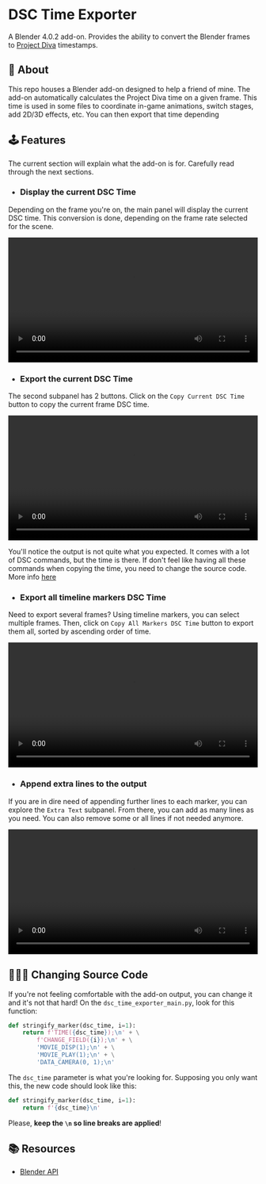# **DSC Time Exporter**
A Blender 4.0.2 add-on. Provides the ability to convert the Blender frames to [Project Diva](https://store.steampowered.com/app/1761390/Hatsune_Miku_Project_DIVA_Mega_Mix/) timestamps.

<!-- ## 📝 **Authorship** -->

## 📒 **About**
This repo houses a Blender add-on designed to help a friend of mine. The add-on automatically calculates the Project Diva time on a given frame. This time is used in some files to coordinate in-game animations, switch stages, add 2D/3D effects, etc. You can then export that time depending 

<!-- ## 🚨 **Disclaimer** -->
<!-- You're free  -->

## 🕹️ **Features**
The current section will explain what the add-on is for. Carefully read through the next sections.

- ### **Display the current DSC Time**
Depending on the frame you're on, the main panel will display the current DSC time. This conversion is done, depending on the frame rate selected for the scene.

<div align=center>
	<video src="videos/dsc_time_demo.mp4" width=100%>
</div>

- ### **Export the current DSC Time**
The second subpanel has 2 buttons. Click on the `Copy Current DSC Time` button to copy the current frame DSC time.

<div align=center>
	<video width=100% controls>
	<source src="videos/copy_current_dsc_time.mp4" type="video/mp4">
</div>

You'll notice the output is not quite what you expected. It comes with a lot of DSC commands, but the time is there. If don't feel like having all these commands when copying the time, you need to change the source code. More info [here](#👨🏻‍💻-changing-source-code)

- ### **Export all timeline markers DSC Time**
Need to export several frames? Using timeline markers, you can select multiple frames. Then, click on `Copy All Markers DSC Time` button to export them all, sorted by ascending order of time.

<div align=center>
	<video src="videos/copy_all_markers_demo.mp4" width=100%>
</div>

- ### **Append extra lines to the output**
If you are in dire need of appending further lines to each marker, you can explore the `Extra Text` subpanel. From there, you can add as many lines as you need. You can also remove some or all lines if not needed anymore.

<div align=center>
	<video src="videos/extra_lines_demo.mp4" width=100%>
</div>

## 👨🏻‍💻 **Changing Source Code**
If you're not feeling comfortable with the add-on output, you can change it and it's not that hard! On the `dsc_time_exporter_main.py`, look for this function:

```py
def stringify_marker(dsc_time, i=1):
	return f'TIME({dsc_time});\n' + \
		f'CHANGE_FIELD({i});\n' + \
		'MOVIE_DISP(1);\n' + \
		'MOVIE_PLAY(1);\n' + \
		'DATA_CAMERA(0, 1);\n'
```

The `dsc_time` parameter is what you're looking for. Supposing you only want this, the new code should look like this:

```py
def stringify_marker(dsc_time, i=1):
	return f'{dsc_time}\n'
```

Please, **keep the `\n` so line breaks are applied**!
## 📚 **Resources**

- [Blender API](https://docs.blender.org/api/current/index.html)

